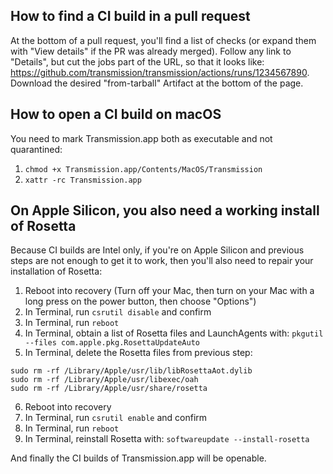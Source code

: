 ## How to find a CI build in a pull request ##

At the bottom of a pull request, you'll find a list of checks (or expand them with "View details" if the PR was already merged).
Follow any link to "Details", but cut the jobs part of the URL, so that it looks like: <https://github.com/transmission/transmission/actions/runs/1234567890>.
Download the desired "from-tarball" Artifact at the bottom of the page.

## How to open a CI build on macOS ##

You need to mark Transmission.app both as executable and not quarantined:

1. `chmod +x Transmission.app/Contents/MacOS/Transmission`
2. `xattr -rc Transmission.app`

## On Apple Silicon, you also need a working install of Rosetta ##

Because CI builds are Intel only, if you're on Apple Silicon and previous steps are not enough to get it to work, then you'll also need to repair your installation of Rosetta:

1. Reboot into recovery (Turn off your Mac, then turn on your Mac with a long press on the power button, then choose "Options")
2. In Terminal, run `csrutil disable` and confirm
3. In Terminal, run `reboot`
4. In Terminal, obtain a list of Rosetta files and LaunchAgents with: `pkgutil --files com.apple.pkg.RosettaUpdateAuto`
5. In Terminal, delete the Rosetta files from previous step:
```
sudo rm -rf /Library/Apple/usr/lib/libRosettaAot.dylib
sudo rm -rf /Library/Apple/usr/libexec/oah
sudo rm -rf /Library/Apple/usr/share/rosetta
```
6. Reboot into recovery
7. In Terminal, run `csrutil enable` and confirm
8. In Terminal, run `reboot`
9. In Terminal, reinstall Rosetta with: `softwareupdate --install-rosetta`

And finally the CI builds of Transmission.app will be openable.

